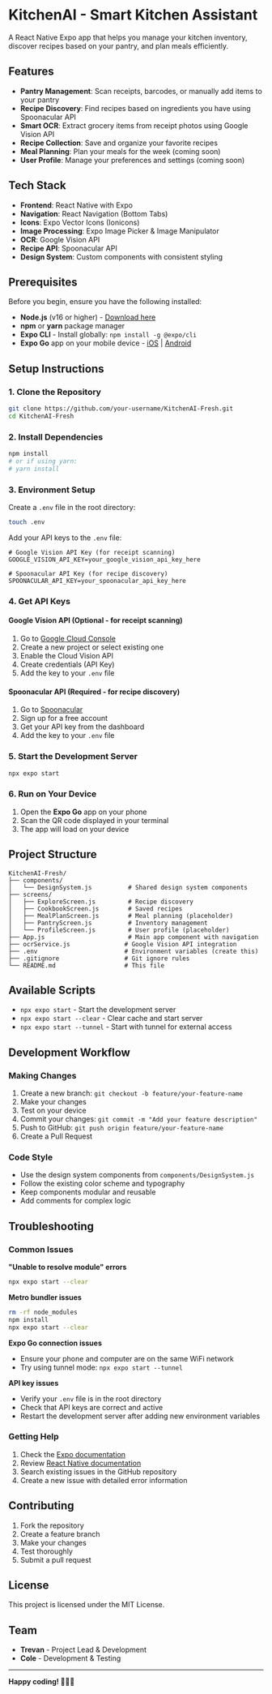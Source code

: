 # KitchenAI - Smart Kitchen Assistant

A React Native Expo app that helps you manage your kitchen inventory, discover recipes based on your pantry, and plan meals efficiently.

## Features

- **Pantry Management**: Scan receipts, barcodes, or manually add items to your pantry
- **Recipe Discovery**: Find recipes based on ingredients you have using Spoonacular API
- **Smart OCR**: Extract grocery items from receipt photos using Google Vision API
- **Recipe Collection**: Save and organize your favorite recipes
- **Meal Planning**: Plan your meals for the week (coming soon)
- **User Profile**: Manage your preferences and settings (coming soon)

## Tech Stack

- **Frontend**: React Native with Expo
- **Navigation**: React Navigation (Bottom Tabs)
- **Icons**: Expo Vector Icons (Ionicons)
- **Image Processing**: Expo Image Picker & Image Manipulator
- **OCR**: Google Vision API
- **Recipe API**: Spoonacular API
- **Design System**: Custom components with consistent styling

## Prerequisites

Before you begin, ensure you have the following installed:

- **Node.js** (v16 or higher) - [Download here](https://nodejs.org/)
- **npm** or **yarn** package manager
- **Expo CLI** - Install globally: `npm install -g @expo/cli`
- **Expo Go** app on your mobile device - [iOS](https://apps.apple.com/app/expo-go/id982107779) | [Android](https://play.google.com/store/apps/details?id=host.exp.exponent)

## Setup Instructions

### 1. Clone the Repository

```bash
git clone https://github.com/your-username/KitchenAI-Fresh.git
cd KitchenAI-Fresh
```

### 2. Install Dependencies

```bash
npm install
# or if using yarn:
# yarn install
```

### 3. Environment Setup

Create a `.env` file in the root directory:

```bash
touch .env
```

Add your API keys to the `.env` file:

```env
# Google Vision API Key (for receipt scanning)
GOOGLE_VISION_API_KEY=your_google_vision_api_key_here

# Spoonacular API Key (for recipe discovery)
SPOONACULAR_API_KEY=your_spoonacular_api_key_here
```

### 4. Get API Keys

#### Google Vision API (Optional - for receipt scanning)
1. Go to [Google Cloud Console](https://console.cloud.google.com/)
2. Create a new project or select existing one
3. Enable the Cloud Vision API
4. Create credentials (API Key)
5. Add the key to your `.env` file

#### Spoonacular API (Required - for recipe discovery)
1. Go to [Spoonacular](https://spoonacular.com/food-api)
2. Sign up for a free account
3. Get your API key from the dashboard
4. Add the key to your `.env` file

### 5. Start the Development Server

```bash
npx expo start
```

### 6. Run on Your Device

1. Open the **Expo Go** app on your phone
2. Scan the QR code displayed in your terminal
3. The app will load on your device

## Project Structure

```
KitchenAI-Fresh/
├── components/
│   └── DesignSystem.js          # Shared design system components
├── screens/
│   ├── ExploreScreen.js         # Recipe discovery
│   ├── CookbookScreen.js        # Saved recipes
│   ├── MealPlanScreen.js        # Meal planning (placeholder)
│   ├── PantryScreen.js          # Inventory management
│   └── ProfileScreen.js         # User profile (placeholder)
├── App.js                       # Main app component with navigation
├── ocrService.js               # Google Vision API integration
├── .env                        # Environment variables (create this)
├── .gitignore                  # Git ignore rules
└── README.md                   # This file
```

## Available Scripts

- `npx expo start` - Start the development server
- `npx expo start --clear` - Clear cache and start server
- `npx expo start --tunnel` - Start with tunnel for external access

## Development Workflow

### Making Changes
1. Create a new branch: `git checkout -b feature/your-feature-name`
2. Make your changes
3. Test on your device
4. Commit your changes: `git commit -m "Add your feature description"`
5. Push to GitHub: `git push origin feature/your-feature-name`
6. Create a Pull Request

### Code Style
- Use the design system components from `components/DesignSystem.js`
- Follow the existing color scheme and typography
- Keep components modular and reusable
- Add comments for complex logic

## Troubleshooting

### Common Issues

**"Unable to resolve module" errors**
```bash
npx expo start --clear
```

**Metro bundler issues**
```bash
rm -rf node_modules
npm install
npx expo start --clear
```

**Expo Go connection issues**
- Ensure your phone and computer are on the same WiFi network
- Try using tunnel mode: `npx expo start --tunnel`

**API key issues**
- Verify your `.env` file is in the root directory
- Check that API keys are correct and active
- Restart the development server after adding new environment variables

### Getting Help

1. Check the [Expo documentation](https://docs.expo.dev/)
2. Review [React Native documentation](https://reactnative.dev/)
3. Search existing issues in the GitHub repository
4. Create a new issue with detailed error information

## Contributing

1. Fork the repository
2. Create a feature branch
3. Make your changes
4. Test thoroughly
5. Submit a pull request

## License

This project is licensed under the MIT License.

## Team

- **Trevan** - Project Lead & Development
- **Cole** - Development & Testing

---

**Happy coding! 🍳👨‍🍳** 